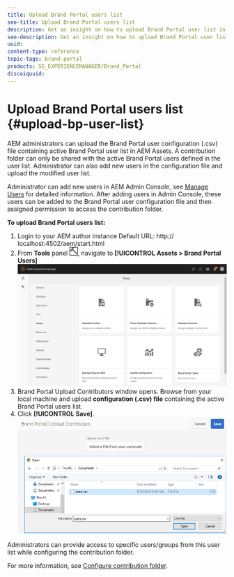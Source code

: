 ```yaml
---
title: Upload Brand Portal users list
seo-title: Upload Brand Portal users list
description: Get an insight on how to upload Brand Portal user list in AEM Assets. 
seo-description: Get an insight on how to upload Brand Portal user list in AEM Assets.
uuid: 
content-type: reference
topic-tags: brand-portal
products: SG_EXPERIENCEMANAGER/Brand_Portal
discoiquuid: 
---
```


# Upload Brand Portal users list {#upload-bp-user-list}

AEM administrators can upload the Brand Portal user configuration (.csv) file containing active Brand Portal user list in AEM Assets. A contribution folder can only be shared with the active Brand Portal users defined in the user list. Administrator can also add new users in the configuration file and upload the modified user list.

Administrator can add new users in AEM Admin Console, see [Manage Users](brand-portal-adding-users.md) for detailed information. After adding users in Admin Console, these users can be added to the Brand Portal user configuration file and then assigned permission to access the contribution folder.

**To upload Brand Portal users list:**
1. Login to your AEM author instance
Default URL: http:// localhost:4502/aem/start.html
1. From **Tools** panel ![](assets/tools.png), navigate to **[!UICONTROL Assets > Brand Portal Users]**
![](assets/upload-user-list1.png)
1. Brand Portal Upload Contributors window opens.
Browse from your local machine and upload **configuration (.csv) file** containing the active Brand Portal users list.
1. Click **[!UICONTROL Save]**.
![](assets/upload-user-list2.png)


Administrators can provide access to specific users/groups from this user list while configuring the contribution folder.

For more information, see [Configure contribution folder](brand-portal-contribution-folder.md).
